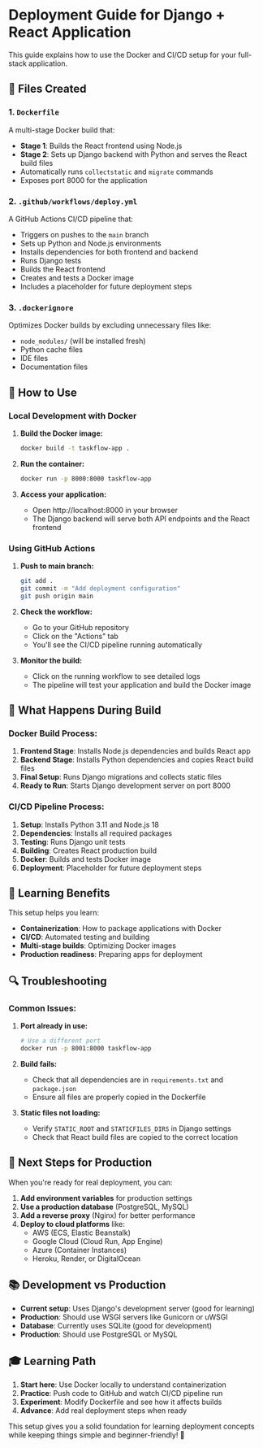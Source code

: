# Deployment Guide for Django + React Application

This guide explains how to use the Docker and CI/CD setup for your full-stack application.

## 📁 Files Created

### 1. `Dockerfile`
A multi-stage Docker build that:
- **Stage 1**: Builds the React frontend using Node.js
- **Stage 2**: Sets up Django backend with Python and serves the React build files
- Automatically runs `collectstatic` and `migrate` commands
- Exposes port 8000 for the application

### 2. `.github/workflows/deploy.yml`
A GitHub Actions CI/CD pipeline that:
- Triggers on pushes to the `main` branch
- Sets up Python and Node.js environments
- Installs dependencies for both frontend and backend
- Runs Django tests
- Builds the React frontend
- Creates and tests a Docker image
- Includes a placeholder for future deployment steps

### 3. `.dockerignore`
Optimizes Docker builds by excluding unnecessary files like:
- `node_modules/` (will be installed fresh)
- Python cache files
- IDE files
- Documentation files

## 🚀 How to Use

### Local Development with Docker

1. **Build the Docker image:**
   ```bash
   docker build -t taskflow-app .
   ```

2. **Run the container:**
   ```bash
   docker run -p 8000:8000 taskflow-app
   ```

3. **Access your application:**
   - Open http://localhost:8000 in your browser
   - The Django backend will serve both API endpoints and the React frontend

### Using GitHub Actions

1. **Push to main branch:**
   ```bash
   git add .
   git commit -m "Add deployment configuration"
   git push origin main
   ```

2. **Check the workflow:**
   - Go to your GitHub repository
   - Click on the "Actions" tab
   - You'll see the CI/CD pipeline running automatically

3. **Monitor the build:**
   - Click on the running workflow to see detailed logs
   - The pipeline will test your application and build the Docker image

## 🔧 What Happens During Build

### Docker Build Process:
1. **Frontend Stage**: Installs Node.js dependencies and builds React app
2. **Backend Stage**: Installs Python dependencies and copies React build files
3. **Final Setup**: Runs Django migrations and collects static files
4. **Ready to Run**: Starts Django development server on port 8000

### CI/CD Pipeline Process:
1. **Setup**: Installs Python 3.11 and Node.js 18
2. **Dependencies**: Installs all required packages
3. **Testing**: Runs Django unit tests
4. **Building**: Creates React production build
5. **Docker**: Builds and tests Docker image
6. **Deployment**: Placeholder for future deployment steps

## 🎯 Learning Benefits

This setup helps you learn:
- **Containerization**: How to package applications with Docker
- **CI/CD**: Automated testing and building
- **Multi-stage builds**: Optimizing Docker images
- **Production readiness**: Preparing apps for deployment

## 🔍 Troubleshooting

### Common Issues:

1. **Port already in use:**
   ```bash
   # Use a different port
   docker run -p 8001:8000 taskflow-app
   ```

2. **Build fails:**
   - Check that all dependencies are in `requirements.txt` and `package.json`
   - Ensure all files are properly copied in the Dockerfile

3. **Static files not loading:**
   - Verify `STATIC_ROOT` and `STATICFILES_DIRS` in Django settings
   - Check that React build files are copied to the correct location

## 🚀 Next Steps for Production

When you're ready for real deployment, you can:

1. **Add environment variables** for production settings
2. **Use a production database** (PostgreSQL, MySQL)
3. **Add a reverse proxy** (Nginx) for better performance
4. **Deploy to cloud platforms** like:
   - AWS (ECS, Elastic Beanstalk)
   - Google Cloud (Cloud Run, App Engine)
   - Azure (Container Instances)
   - Heroku, Render, or DigitalOcean

## 📚 Development vs Production

- **Current setup**: Uses Django's development server (good for learning)
- **Production**: Should use WSGI servers like Gunicorn or uWSGI
- **Database**: Currently uses SQLite (good for development)
- **Production**: Should use PostgreSQL or MySQL

## 🎓 Learning Path

1. **Start here**: Use Docker locally to understand containerization
2. **Practice**: Push code to GitHub and watch CI/CD pipeline run
3. **Experiment**: Modify Dockerfile and see how it affects builds
4. **Advance**: Add real deployment steps when ready

This setup gives you a solid foundation for learning deployment concepts while keeping things simple and beginner-friendly! 🎯
